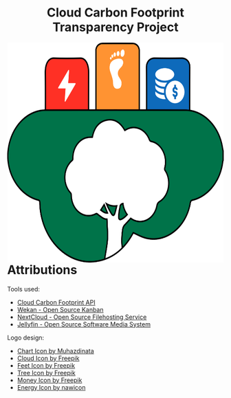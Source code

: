 <h1 align="center">
    Cloud Carbon Footprint Transparency Project
</h1>

<img align="right" width="512" height="512" src="./src/main/resources/static/img/ccftplogo.svg">

# Attributions

Tools used:
- [Cloud Carbon Footprint API](https://www.cloudcarbonfootprint.org/)
- [Wekan - Open Source Kanban](https://wekan.github.io/)
- [NextCloud - Open Source Filehosting Service](https://nextcloud.com/)
- [Jellyfin - Open Source Software Media System](https://jellyfin.org/)

Logo design:
- [Chart Icon by Muhazdinata](https://www.flaticon.com/free-icons/chart)
- [Cloud Icon by Freepik](https://www.flaticon.com/free-icons/cloud)
- [Feet Icon by Freepik](https://www.flaticon.com/free-icons/feet)
- [Tree Icon by Freepik](https://www.flaticon.com/free-icons/tree)
- [Money Icon by Freepik](https://www.flaticon.com/free-icons/money)
- [Energy Icon by nawicon](https://www.flaticon.com/free-icons/energy)
